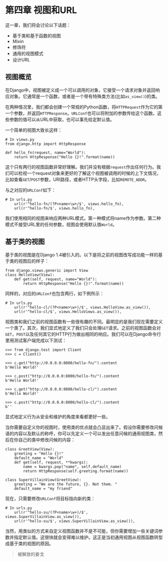 # 第四章 视图和URL   
    
这一章，我们将会讨论以下话题：

 - 基于类和基于函数的视图
 - Mixin
 - 修饰符
 - 通用的视图模式
 - 设计URL

## 视图概览

在Django中，视图被定义成一个可以调用的对象，它接受一个请求对象并返回响应对象。它通常是一个函数，或者是一个带有特殊类方法(比如`as_view()`)的类。

在两种情况里，我们都会创建一个常规的Python函数，将`HTTPRequest`作为它的第一个参数，并返回`HTTPResponse`。`URLConf`也可以将附加的参数传给这个函数。这些参数的值可以从URL中获取，也可以事先给定默认值。

一个简单的视图大致长这样：

    # In views.py
    from django.http import HttpResponse

    def hello_fn(request, name="World"):
        return HttpResponse("Hello {}!".format(name))

这个只有两行的视图函数非常好理解。我们并没有根据`request`作出任何行为。我们可以检视一个request对象来更好的了解这个视图被调用的时候的上下文情况，比如查看`GET`/`POST`参数，URI路径，或者HTTP头字段，比如`REMOTE_ADDR`。

与之对应的`URLConf`如下：

    # In urls.py
        url(r'^hello-fn/(?P<name>\w+/$', views.hello_fn),
        url(r'^hello-fn/$', views.hello_fn),

我们使用相同的视图来响应两种URL模式。第一种模式将name作为参数。第二种模式不接受URL里的任何参数，视图会使用默认值`World`。

## 基于类的视图

基于类的视图是在Django 1.4被引入的。以下是将之前的视图改写成功能一样的基于类的视图后的样子：

    from django.views.generic import View
    class HelloView(View):
        def get(self, request, name="World"):
            return HttpResponse("Hello {}!".format(name))

同样的，对应的`URLConf`也包含两行，如下例所示：

    # In urls.py
        url(r'^hello-cl/(?P<name>\w+)/$', views.HelloView.as_view()),
        url(r'^hello-cl/$', views.HelloViews.as_view()),

视图类和我们之前的视图函数有一些很有趣的不同。最明显的是我们现在需要定义一个类了。其次，我们显式地定义了我们只会处理`GET`请求。之前的视图函数会对`GET`，`POST`以及任何其它的HTTP行为做出相同的响应。我们可以在Django命令行里用测试客户端完成以下测试：

    >>> from django.test import Client
    >>> c = Client()

    >>> c.get("http://0.0.0.0:8000/hello-fn/").content
    b'Hello World!'

    >>> c.post("http://0.0.0.0:8000/hello-fn/").content
    b'Hello World!'

    >>> c.get("http://0.0.0.0:8000/hello-cl/").content
    b'Hello World!'

    >>> c.post("http://0.0.0.0:8000/hello-cl/").content
    b''

显式地定义行为从安全和维护的角度来看都更好一些。

当你需要自定义你的视图时，使用类的优点就会凸显出来了。假设你需要修改问候语的内容以及默认的称呼，你可以先定义一个可以发出任意问候的通用视图类，然后在你自己的类中修改问候的内容：

    class GreetView(View):
        greeting = "Hello {}!"
        default_name = "World"
        def get(self, request, **kwargs):
            name = kwargs.pop("name", self.default_name)
            return HttpResponse(self.greeting.format(name))

    class SuperVillainView(GreetView):
        greeting = "We are the future, {}. Not them. "
        default_name = "my friend"

现在，只需要修改`URLConf`将目标指向新的类：

    # In urls.py
        url(r'^hello-su/(?P<name>\w+)/$', views.SuperVillainView.as_view()),
        url(r'^hello-su/$', views.SuperVillainView.as_view()),

当然，用类似的方式来自定义视图函数并不是不可能，但你需要增加一些关键词参数并指定默认值。这很快就会变得难以维护。这正是当初通用视图从视图函数转型成基于类的视图的原因。

>被解放的姜戈
>